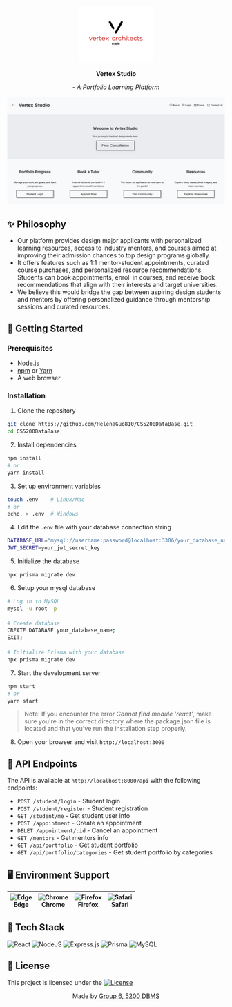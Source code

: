 <div align="center">
<img src='src/images/logo.png' width=170px/> 

<div align="center">

**Vertex Studio**

*- A Portfolio Learning Platform*
</div>
</div>

<div align="center">
  <img src="src/images/homepage.png" alt="HomePage Vertex Studio" width="550" />
</div>

## ✨ Philosophy
- Our platform provides design major applicants with personalized learning resources, access to industry mentors, and courses aimed at improving their admission chances to top design programs globally. 
- It offers features such as 1:1 mentor-student appointments, curated course purchases, and personalized resource recommendations. Students can book appointments, enroll in courses, and receive book recommendations that align with their interests and target universities.
- We believe this would bridge the gap between aspiring design students and mentors by offering personalized guidance through mentorship sessions and curated resources.

## 🚀 Getting Started

### Prerequisites

- [Node.js](https://nodejs.org/)
- [npm](https://www.npmjs.com/) or [Yarn](https://yarnpkg.com/)
- A web browser

### Installation

1. Clone the repository

```bash
git clone https://github.com/HelenaGuo810/CS5200DataBase.git
cd CS5200DataBase
```

2. Install dependencies

```bash
npm install
# or
yarn install
```

3. Set up environment variables

```bash
touch .env    # Linux/Mac
# or
echo. > .env  # Windows
```
4. Edit the `.env` file with your database connection string

```bash
DATABASE_URL="mysql://username:password@localhost:3306/your_database_name"
JWT_SECRET=your_jwt_secret_key
```

5. Initialize the database

```bash
npx prisma migrate dev
```

6. Setup your mysql database
```bash
# Log in to MySQL
mysql -u root -p

# Create database
CREATE DATABASE your_database_name;
EXIT;

# Initialize Prisma with your database
npx prisma migrate dev
```
7. Start the development server

```bash
npm start
# or
yarn start
```

> Note: If you encounter the error *Cannot find module 'react'*, make sure you're in the correct directory where the package.json file is located and that you've run the installation step properly.
8. Open your browser and visit `http://localhost:3000`


## 🧩 API Endpoints

The API is available at `http://localhost:8000/api` with the following endpoints:
- `POST /student/login` - Student login
- `POST /student/register` - Student registration
- `GET /student/me` - Get student user info
- `POST /appointment` - Create an appointment
- `DELET /appointment/:id` - Cancel an appointment
- `GET /mentors` - Get mentors info
- `GET /api/portfolio` - Get student portfolio
- `GET /api/portfolio/categories` - Get student portfolio by categories

## 🖥️ Environment Support

| <img src="https://raw.githubusercontent.com/alrra/browser-logos/master/src/edge/edge_48x48.png" alt="Edge" width="24px" height="24px" /><br>Edge | <img src="https://raw.githubusercontent.com/alrra/browser-logos/master/src/chrome/chrome_48x48.png" alt="Chrome" width="24px" height="24px" /><br>Chrome | <img src="https://raw.githubusercontent.com/alrra/browser-logos/master/src/firefox/firefox_48x48.png" alt="Firefox" width="24px" height="24px" /><br>Firefox | <img src="https://raw.githubusercontent.com/alrra/browser-logos/master/src/safari/safari_48x48.png" alt="Safari" width="24px" height="24px" /><br>Safari |
| --- | --- | --- | --- |

## 🔧 Tech Stack   
![React](https://img.shields.io/badge/react-%2320232a.svg?style=for-the-badge&logo=react&logoColor=%2361DAFB)
![NodeJS](https://img.shields.io/badge/node.js-6DA55F?style=for-the-badge&logo=node.js&logoColor=white)
![Express.js](https://img.shields.io/badge/express.js-%23404d59.svg?style=for-the-badge&logo=express&logoColor=%2361DAFB)
![Prisma](https://img.shields.io/badge/Prisma-3982CE?style=for-the-badge&logo=Prisma&logoColor=white)
![MySQL](https://img.shields.io/badge/mysql-4479A1.svg?style=for-the-badge&logo=mysql&logoColor=white)

## 📄 License

This project is licensed under the [![License](https://img.shields.io/badge/License-MIT-blue.svg)](LICENSE)

<!-- ## 🤝 Credits
Zhaohe Guo, Siqin Wang, Minghui Xu  -->

<div align="center">

Made by [Group 6, 5200 DBMS](https://northeastern.instructure.com/courses/211557/groups#)

</div>
